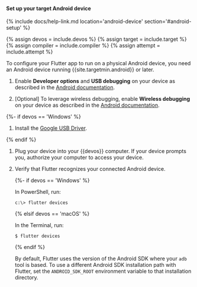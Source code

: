 #### Set up your target Android device

{% include docs/help-link.md location='android-device' section='#android-setup' %}

{% assign devos = include.devos %}
{% assign target = include.target %}
{% assign compiler = include.compiler %}
{% assign attempt = include.attempt %}

To configure your Flutter app to run on a physical Android device,
you need an Android device running {{site.targetmin.android}} or later.

1. Enable **Developer options** and **USB debugging** on your device
   as described in the
   [Android documentation]({{site.android-dev}}/studio/debug/dev-options).

1. [Optional] To leverage wireless debugging,
   enable **Wireless debugging** on your device as described in the
   [Android documentation]({{site.android-dev}}/studio/run/device#wireless).

{%- if devos == 'Windows' %}

1. Install the [Google USB Driver]({{site.android-dev}}/studio/run/win-usb).

{% endif %}

1. Plug your device into your {{devos}} computer.
   If your device prompts you, authorize your computer to access your device.

1. Verify that Flutter recognizes your connected Android device.

   {%- if devos == 'Windows' %}

   In PowerShell, run:

   ```terminal
   c:\> flutter devices
   ```

   {% elsif devos == 'macOS' %}

   In the Terminal, run:

   ```terminal
   $ flutter devices
   ```

   {% endif %}

   By default, Flutter uses the version of the Android
   SDK where your `adb` tool is based.
   To use a different Android SDK installation path with Flutter,
   set the `ANDROID_SDK_ROOT` environment variable
   to that installation directory.

